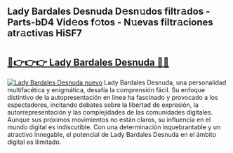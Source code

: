 ## Lady Bardales Desnuda D𝚎sn𝚞dos filtr𝚊dos - Parts-bD4 Vid𝚎os f𝚘tos - N𝚞evas filtr𝚊ciones atr𝚊ctivas HiSF7

# <h2><a href="http://mb1dwmm.tromn.icu/?c=Lady+Bardales+Desnuda">🔗👉👉👉 Lady Bardales Desnuda 🔗🔗</a></h2>

[![Lady Bardales Desnuda nuevo](https://i.imgur.com/pEAQMta.gif)](http://mb1dwmm.tromn.icu/?c=Lady+Bardales+Desnuda)
Lady Bardales Desnuda, una personalidad multifacética y enigmática, desafía la comprensión fácil. Su enfoque distintivo de la autopresentación en línea ha fascinado y provocado a los espectadores, incitando debates sobre la libertad de expresión, la autorrepresentación y las complejidades de las comunidades digitales. Aunque sus próximos movimientos no están claros, su influencia en el mundo digital es indiscutible. Con una determinación inquebrantable y un atractivo innegable, el potencial de Lady Bardales Desnuda en el ámbito digital es ilimitado.
